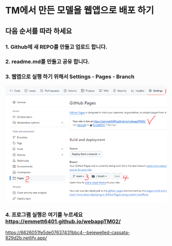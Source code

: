 # TM에서 만든 모델을 웹앱으로 배포 하기 
## 다음 순서를 따라 하세요 
### 1. Github에 새 REPO를 만들고 업로드 합니다.
### 2. readme.md를 만들고 공유 합니다.
### 3. 웹앱으로 실행 하기 위해서 Settings - Pages - Branch
    
![ 순서 ](https://github.com/Emmett6401/webappTM02/blob/main/seq.png)
### 4. 프로그램 실행은 여기를 누르세요 https://emmett6401.github.io/webappTM02/

https://6626051fe5de07637431bbc4--bejewelled-cassata-829d2b.netlify.app/
